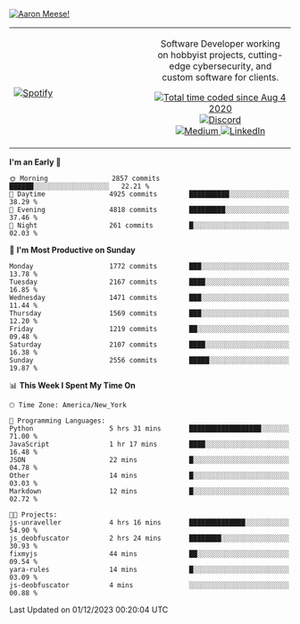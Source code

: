 [![Aaron Meese!](https://user-images.githubusercontent.com/17814535/88975338-a2aabf00-d27f-11ea-963f-8a19608716b4.png)](https://github.com/ajmeese7/readme-ascii "README ASCII")

<!-- Modified from project here: https://github.com/novatorem/novatorem -->
<table width="100%">
  <tr>
  <td width="50%">

&nbsp; <br> [![Spotify](https://ajmeese7.vercel.app/api/spotify)](https://open.spotify.com/user/ajmeese)

  </td>
  <td width="50%">
    <p align="center">
    Software Developer working on hobbyist projects, cutting-edge cybersecurity, and custom software for clients.
    </p>
    <p align="center">
      <a href="https://wakatime.com/@f726891d-3b02-46cd-9b60-e8c59f9e2b14">
        <img src="https://wakatime.com/badge/user/f726891d-3b02-46cd-9b60-e8c59f9e2b14.svg" alt="Total time coded since Aug 4 2020" title="WakaTime" />
      </a>
      <a href="http://link.aaronmeese.com/discord">
        <img src="https://img.shields.io/badge/discord-ajmeese7%234835-369?style=flat-square&logo=discord&logoColor=white&color=purple" alt="Discord" title="Discord">
      </a>
      <br />
      <a href="https://link.aaronmeese.com/medium">
        <img src="https://img.shields.io/badge/medium-ajmeese7-1DB954?style=flat-square&logo=medium&logoColor=white" alt="Medium" title="Medium">
      </a>
      <a href="https://link.aaronmeese.com/linkedin">
        <img src="https://img.shields.io/badge/linkedIn-aaronmeese-1DB954?style=flat-square&logo=linkedin&logoColor=white&color=blue" alt="LinkedIn" title="LinkedIn">
      </a>
    </p>
  </td>

</table>

[//]: <> (The `&nbsp;` is to have Aphelion take up more space)

<!--START_SECTION:waka-->
**I'm an Early 🐤** 

```text
🌞 Morning                2857 commits        ██████░░░░░░░░░░░░░░░░░░░   22.21 % 
🌆 Daytime                4925 commits        ██████████░░░░░░░░░░░░░░░   38.29 % 
🌃 Evening                4818 commits        █████████░░░░░░░░░░░░░░░░   37.46 % 
🌙 Night                  261 commits         █░░░░░░░░░░░░░░░░░░░░░░░░   02.03 % 
```
📅 **I'm Most Productive on Sunday** 

```text
Monday                   1772 commits        ███░░░░░░░░░░░░░░░░░░░░░░   13.78 % 
Tuesday                  2167 commits        ████░░░░░░░░░░░░░░░░░░░░░   16.85 % 
Wednesday                1471 commits        ███░░░░░░░░░░░░░░░░░░░░░░   11.44 % 
Thursday                 1569 commits        ███░░░░░░░░░░░░░░░░░░░░░░   12.20 % 
Friday                   1219 commits        ██░░░░░░░░░░░░░░░░░░░░░░░   09.48 % 
Saturday                 2107 commits        ████░░░░░░░░░░░░░░░░░░░░░   16.38 % 
Sunday                   2556 commits        █████░░░░░░░░░░░░░░░░░░░░   19.87 % 
```


📊 **This Week I Spent My Time On** 

```text
🕑︎ Time Zone: America/New_York

💬 Programming Languages: 
Python                   5 hrs 31 mins       ██████████████████░░░░░░░   71.00 % 
JavaScript               1 hr 17 mins        ████░░░░░░░░░░░░░░░░░░░░░   16.48 % 
JSON                     22 mins             █░░░░░░░░░░░░░░░░░░░░░░░░   04.78 % 
Other                    14 mins             █░░░░░░░░░░░░░░░░░░░░░░░░   03.03 % 
Markdown                 12 mins             █░░░░░░░░░░░░░░░░░░░░░░░░   02.72 % 

🐱‍💻 Projects: 
js-unraveller            4 hrs 16 mins       ██████████████░░░░░░░░░░░   54.90 % 
js_deobfuscator          2 hrs 24 mins       ████████░░░░░░░░░░░░░░░░░   30.93 % 
fixmyjs                  44 mins             ██░░░░░░░░░░░░░░░░░░░░░░░   09.54 % 
yara-rules               14 mins             █░░░░░░░░░░░░░░░░░░░░░░░░   03.09 % 
js-deobfuscator          4 mins              ░░░░░░░░░░░░░░░░░░░░░░░░░   00.88 % 
```


 Last Updated on 01/12/2023 00:20:04 UTC
<!--END_SECTION:waka-->
